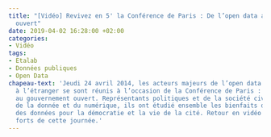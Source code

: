 ```yaml
---
title: "[Vidéo] Revivez en 5' la Conférence de Paris : De l’open data au gouvernement
  ouvert"
date: 2019-04-02 16:28:00 +02:00
categories:
- Vidéo
tags:
- Etalab
- Données publiques
- Open Data
chapeau-text: 'Jeudi 24 avril 2014, les acteurs majeurs de l’open data en France et
  à l’étranger se sont réunis à l’occasion de la Conférence de Paris : de l’Open Data
  au gouvernement ouvert. Représentants politiques et de la société civile, experts
  de la donnée et du numérique, ils ont étudié ensemble les bienfaits de l''ouverture
  des données pour la démocratie et la vie de la cité. Retour en vidéo sur les temps
  forts de cette journée.'
---
```


